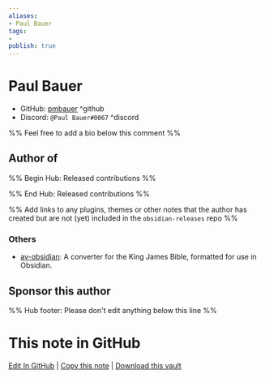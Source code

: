 ```yaml
---
aliases:
- Paul Bauer
tags:
- 
publish: true
---
```


# Paul Bauer

- GitHub: [pmbauer](https://github.com/pmbauer) ^github
- Discord: `@Paul Bauer#0067` ^discord

%% Feel free to add a bio below this comment %%

## Author of

%% Begin Hub: Released contributions %%

%% End Hub: Released contributions %%

%% Add links to any plugins, themes or other notes that the author has created but are not (yet) included in the `obsidian-releases` repo %%

<!--
### Unlisted plugins
-->

### Others
- [av-obsidian](https://github.com/pmbauer/av-obsidian): A converter for the King James Bible, formatted for use in Obsidian.

## Sponsor this author

<!-- - [[GitHub sponsors]]: [Sponsor @pmbauer on GitHub Sponsors](https://github.com/sponsors/pmbauer) ^github-sponsor-->
<!-- - [[Buy me a coffee]]: <https://> ^buy-me-a-coffee-->
<!-- - [[PayPal]]: <https://> ^paypal-->
<!-- - [[Patreon]]: <https://> ^patreon-->

<!--
## Follow this author
-->

<!-- - [[YouTube Channels|On YouTube]]: <https://> ^youtube-->
<!-- - Twitter: <https://> ^twitter-->
<!-- - ... -->

%% Hub footer: Please don't edit anything below this line %%

# This note in GitHub

<span class="git-footer">[Edit In GitHub](https://github.dev/obsidian-community/obsidian-hub/blob/main/01%20-%20Community/People/pmbauer.md "git-hub-edit-note") | [Copy this note](https://raw.githubusercontent.com/obsidian-community/obsidian-hub/main/01%20-%20Community/People/pmbauer.md "git-hub-copy-note") | [Download this vault](https://github.com/obsidian-community/obsidian-hub/archive/refs/heads/main.zip "git-hub-download-vault") </span>
